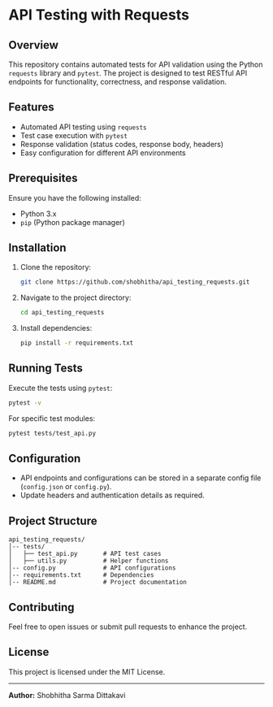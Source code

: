 # API Testing with Requests

## Overview
This repository contains automated tests for API validation using the Python `requests` library and `pytest`. The project is designed to test RESTful API endpoints for functionality, correctness, and response validation.

## Features
- Automated API testing using `requests`
- Test case execution with `pytest`
- Response validation (status codes, response body, headers)
- Easy configuration for different API environments

## Prerequisites
Ensure you have the following installed:
- Python 3.x
- `pip` (Python package manager)

## Installation
1. Clone the repository:
   ```sh
   git clone https://github.com/shobhitha/api_testing_requests.git
   ```
2. Navigate to the project directory:
   ```sh
   cd api_testing_requests
   ```
3. Install dependencies:
   ```sh
   pip install -r requirements.txt
   ```

## Running Tests
Execute the tests using `pytest`:
```sh
pytest -v
```
For specific test modules:
```sh
pytest tests/test_api.py
```

## Configuration
- API endpoints and configurations can be stored in a separate config file (`config.json` or `config.py`).
- Update headers and authentication details as required.

## Project Structure
```
api_testing_requests/
│-- tests/
│   ├── test_api.py       # API test cases
│   ├── utils.py          # Helper functions
│-- config.py             # API configurations
│-- requirements.txt      # Dependencies
│-- README.md             # Project documentation
```

## Contributing
Feel free to open issues or submit pull requests to enhance the project.

## License
This project is licensed under the MIT License.

---
**Author:** Shobhitha Sarma Dittakavi
